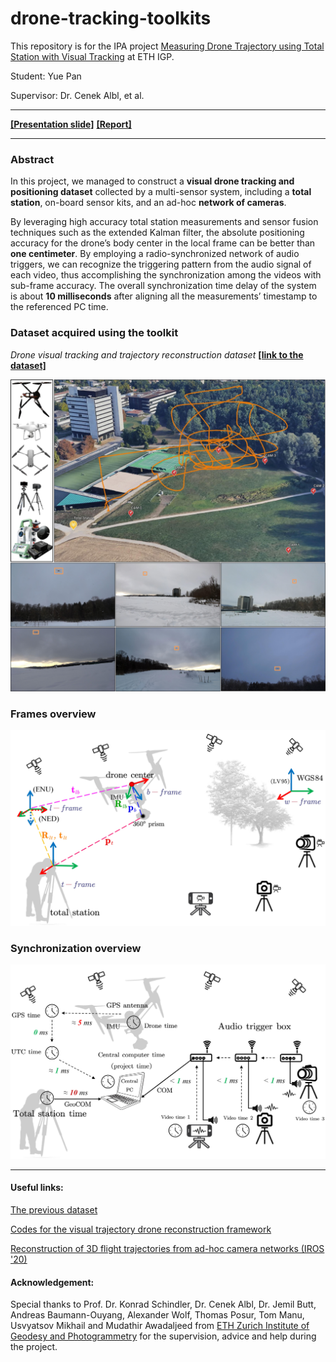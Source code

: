 # drone-tracking-toolkits
This repository is for the IPA project [Measuring Drone Trajectory using Total Station with Visual Tracking](https://sirop.org/app/f76aed5f-95af-43db-a302-47ae994b03be) at ETH IGP. 

Student: Yue Pan

Supervisor: Dr. Cenek Albl, et al.

---

[**[Presentation slide]**]([](https://github.com/YuePanEdward/drone-tracking-toolkits/blob/main/doc/IPA_presentation-YuePan-20201217.pdf)) [**[Report]**](https://ethz.ch/content/dam/ethz/special-interest/baug/igp/photogrammetry-remote-sensing-dam/documents/pdf/Student_Theses/IPA_YuePan.pdf)

----

### Abstract

In this project, we managed to construct a **visual drone tracking and positioning dataset** collected by a multi-sensor system, including a **total station**, on-board sensor kits, and an ad-hoc **network of cameras**. 

By leveraging high accuracy total station measurements and sensor fusion techniques such as the extended Kalman filter, the absolute positioning accuracy for the drone’s body center in the local frame can be better than **one centimeter**. By employing a radio-synchronized network of audio triggers, we can recognize the triggering pattern from the audio signal of each video, thus accomplishing the synchronization among the videos with sub-frame accuracy. The overall synchronization time delay of the system is about **10 milliseconds** after aligning all the measurements’ timestamp to the referenced PC time.

### Dataset acquired using the toolkit

*Drone visual tracking and trajectory reconstruction dataset* [**[link to the dataset]**](https://github.com/CenekAlbl/drone-tracking-datasets)

![alt text](doc/imgs/dataset_overview.jpg)

### Frames overview
![alt text](doc/imgs/pose_overview.jpg)

### Synchronization overview
![alt text](doc/imgs/sync_overview.jpg)

-----

#### Useful links:

[The previous dataset](https://github.com/CenekAlbl/drone-tracking-datasets)

[Codes for the visual trajectory drone reconstruction framework](https://github.com/CenekAlbl/mvus)

[Reconstruction of 3D flight trajectories from ad-hoc camera networks (IROS '20)](https://arxiv.org/abs/2003.04784)

#### Acknowledgement:

Special thanks to Prof. Dr. Konrad Schindler, Dr. Cenek Albl, Dr. Jemil Butt, Andreas Baumann-Ouyang, Alexander Wolf, Thomas Posur, Tom Manu, Usvyatsov Mikhail and Mudathir Awadaljeed from [ETH Zurich Institute of Geodesy and Photogrammetry](https://igp.ethz.ch/) for the supervision, advice and help during the project.